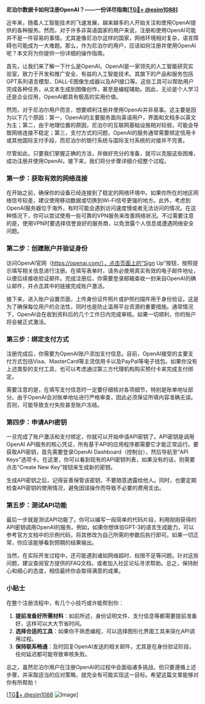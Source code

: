 **尼泊尔数据卡如何注册OpenAI？——一份详尽指南[[TG💪+ @esim1088](https://t.me/s/esim1088)]**

近年来，随着人工智能技术的飞速发展，越来越多的人开始关注和使用OpenAI提供的各种服务。然而，对于许多非英语国家的用户来说，注册和使用OpenAI可能并不是一件容易的事情。尤其是像尼泊尔这样的国家，网络环境相对复杂，语言障碍也可能成为一大难题。那么，作为尼泊尔的用户，应该如何注册并使用OpenAI呢？本文将为你提供一份详细的操作指南。

首先，让我们来了解一下什么是OpenAI。OpenAI是一家领先的人工智能研究实验室，致力于开发和推广安全、有益的人工智能技术。其旗下的产品和服务包括GPT系列语言模型、DALL-E图像生成器以及API接口等。这些工具可以帮助用户完成各种任务，从文本生成到图像创作，甚至是编程辅助。因此，无论是个人学习还是企业应用，OpenAI都具有极高的实用价值。

然而，对于尼泊尔用户而言，想要顺利注册并使用OpenAI并非易事。这主要是因为以下几个原因：第一，OpenAI的主要服务面向英语用户，界面和文档多以英文为主；第二，由于地理位置的原因，尼泊尔的互联网基础设施相对较弱，可能会导致网络连接不稳定；第三，支付方式的问题，OpenAI的服务通常需要绑定信用卡或其他国际支付手段，而尼泊尔的银行系统与国际支付系统的对接并不完善。

尽管如此，只要我们掌握正确的方法，并做好充分的准备，就可以克服这些困难，成功注册并使用OpenAI。接下来，我们将分步骤详细介绍整个过程。

### 第一步：获取有效的网络连接

在开始之前，确保你的设备已经连接到了稳定的网络环境中。如果你所在的地区网络信号较差，建议使用移动数据或切换到Wi-Fi信号更强的地方。此外，考虑到OpenAI服务器位于海外，有时可能会遇到访问速度慢或者无法访问的情况。在这种情况下，你可以尝试使用一些可靠的VPN服务来改善网络状况。不过需要注意的是，使用VPN时要选择信誉良好的服务商，以免泄露个人信息或遭遇网络安全问题。

### 第二步：创建账户并验证身份

访问OpenAI官网（https://openai.com/），点击页面上的“Sign Up”按钮，按照提示填写相关信息进行注册。在填写表单时，请务必使用真实有效的电子邮件地址，以便后续接收验证邮件。完成注册后，你需要登录邮箱查收一封来自OpenAI的确认邮件，并点击其中的链接完成账户激活。

接下来，进入账户设置页面，上传身份证件照片或护照扫描件用于身份验证。这是为了确保每位用户的合法性，同时也是防止滥用平台资源的重要措施。通常情况下，OpenAI会在收到资料后的几个工作日内完成审核。如果一切顺利，你的账户将会被正式激活。

### 第三步：绑定支付方式

注册完成后，你需要为OpenAI账户添加支付信息。目前，OpenAI接受的主要支付方式包括Visa、MasterCard等主流信用卡以及PayPal等电子钱包。如果你没有上述类型的支付工具，也可以考虑通过第三方代理机构购买预付卡来完成支付绑定。

需要注意的是，在填写支付信息时一定要仔细核对各项细节，特别是账单地址部分。由于OpenAI会对账单地址进行严格审查，因此必须保证所填内容准确无误。否则，可能导致支付失败甚至账户冻结。

### 第四步：申请API密钥

一旦完成了账户激活和支付绑定，你就可以开始申请API密钥了。API密钥是调用OpenAI API服务的核心凭证，所有基于API的应用程序都需要它才能正常运行。要获取API密钥，首先需要登录OpenAI Dashboard（控制台），然后导航至“API Keys”选项卡。在这里，你可以看到现有的API密钥列表，如果没有的话，则需要点击“Create New Key”按钮来生成新的密钥。

生成API密钥之后，记得妥善保管该密钥，不要随意透露给他人。同时，也要定期检查API密钥的使用情况，避免因误操作而导致不必要的费用支出。

### 第五步：测试API功能

最后一步就是测试API功能了。你可以编写一段简单的代码片段，利用刚刚获得的API密钥调用OpenAI的服务。例如，如果你想体验GPT-3的语言生成能力，可以参考官方文档中的示例代码，将其修改为自己所需的参数后执行即可。如果一切正常，你应该能够看到预期的结果输出。

当然，在实际开发过程中，还可能遇到诸如网络超时、权限不足等问题。针对这些问题，建议查阅官方提供的FAQ文档，或者加入社区论坛寻求帮助。总之，保持耐心和细心的态度，相信最终你会取得满意的成果。

### 小贴士

在整个注册流程中，有几个小技巧或许能帮到你：

1. **提前准备好所需材料**：如前所述，身份证明文件、支付信息等都需要提前准备好，这样可以大大节省时间。
2. **选择合适的工具**：如果你不熟悉编程，可以选择图形化界面工具来简化API调用过程。
3. **保持联系畅通**：及时回复OpenAI发送的相关邮件，尤其是在身份验证阶段，任何延迟都可能导致审核失败。

总之，虽然尼泊尔用户在注册OpenAI的过程中会面临诸多挑战，但只要遵循上述步骤，并采取适当的应对策略，就完全有可能实现这一目标。希望这篇文章能够对你有所帮助！

[[TG💪+ @esim1088](https://t.me/s/esim1088) ![Image](https://i.postimg.cc/4NQfJmqS/Snipaste-2025-05-13-00-14-12.png)]